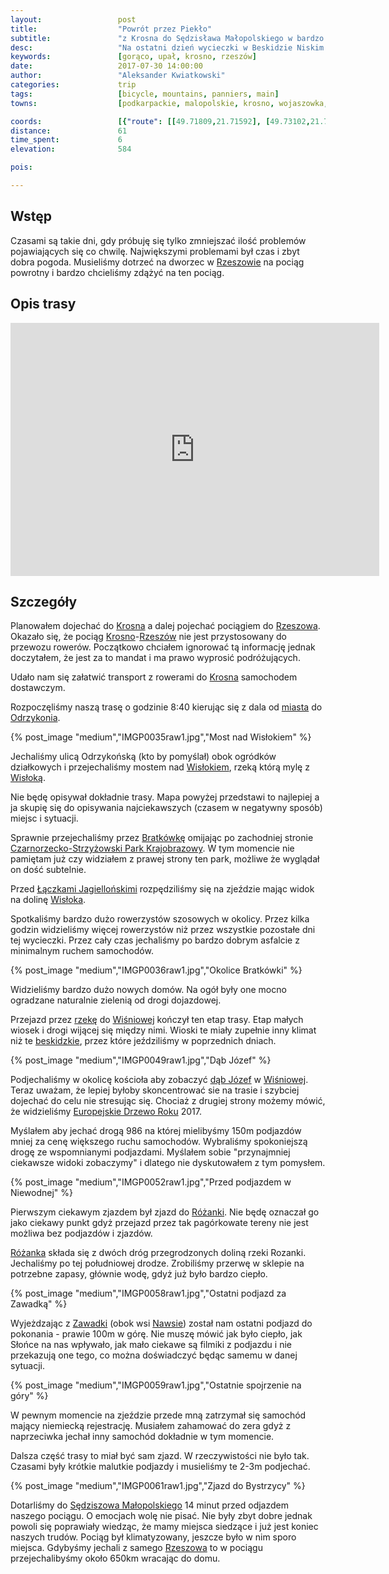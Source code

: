 ```yaml
---
layout:                 post
title:                  "Powrót przez Piekło"
subtitle:               "z Krosna do Sędzisława Małopolskiego w bardzo ciepły i całkowicie bezchmurny dzień"
desc:                   "Na ostatni dzień wycieczki w Beskidzie Niskim pogoda się znacząco poprawiła. Na tyle że przejazd z Krosna, obok Czarnorzecko-Strzyżowskiego Parku Krajobrazowego a następnie wzgórza niedaleko Strzyżowa, to była bardziej walka z upałem niż turystyka."
keywords:               [gorąco, upał, krosno, rzeszów]
date:                   2017-07-30 14:00:00
author:                 "Aleksander Kwiatkowski"
categories:             trip
tags:                   [bicycle, mountains, panniers, main]
towns:                  [podkarpackie, malopolskie, krosno, wojaszowka, wisniowa, strzyzow, czudec, wielopole_skrzynskie, iwierzyce, sedziszow_malopolski]

coords:                 [{"route": [[49.71809,21.71592], [49.73102,21.71189], [49.73967,21.73189], [49.75581,21.71704], [49.76313,21.70485], [49.77427,21.68837], [49.78070,21.68202], [49.78802,21.69198], [49.81018,21.65807], [49.83803,21.62177], [49.85436,21.62486], [49.85856,21.65790], [49.86620,21.64597], [49.87156,21.66554], [49.88572,21.67018], [49.90253,21.66889], [49.90905,21.69490], [49.91431,21.71979], [49.93376,21.70683], [49.93939,21.69035], [49.94718,21.69378], [49.96772,21.69610], [49.98974,21.72708], [50.00321,21.75489], [50.02593,21.75695], [50.05079,21.74597], [50.06942,21.72863], [50.07008,21.69764], [50.07509,21.69438]], "type": "bicycle"}]
distance:               61
time_spent:             6
elevation:              584  

pois:

---
```


[wiki-rzeszow]: https://pl.wikipedia.org/wiki/Rzesz%C3%B3w
[wiki-krosno]: https://pl.wikipedia.org/wiki/Krosno
[wiki-odrzykon]: https://pl.wikipedia.org/wiki/Odrzyko%C5%84
[wiki-wislok]: https://pl.wikipedia.org/wiki/Wis%C5%82ok
[wiki-bratkowka]: https://pl.wikipedia.org/wiki/Bratk%C3%B3wka
[wiki-czarnorzeczko-park]: https://pl.wikipedia.org/wiki/Czarnorzecko-Strzy%C5%BCowski_Park_Krajobrazowy
[wiki-laczki-jagiellonskie]: https://pl.wikipedia.org/wiki/%C5%81%C4%85czki_Jagiello%C5%84skie
[wiki-wisniowa]: https://pl.wikipedia.org/wiki/Wi%C5%9Bniowa_(powiat_strzy%C5%BCowski)
[wiki-rozanka]: https://pl.wikipedia.org/wiki/R%C3%B3%C5%BCanka_(wojew%C3%B3dztwo_podkarpackie)
[wiki-zawadka]: https://pl.wikipedia.org/wiki/Zawadka_(powiat_strzy%C5%BCowski)
[wiki-nawsie]: https://pl.wikipedia.org/wiki/Nawsie
[wiki-wisloka]: https://pl.wikipedia.org/wiki/Wis%C5%82oka
[wiki-beskid-niski]: https://pl.wikipedia.org/wiki/Beskid_Niski
[wiki-dab-jozef]: https://pl.wikipedia.org/wiki/D%C4%85b_J%C3%B3zef
[wiki-europejskie-drzewo]: https://pl.wikipedia.org/wiki/Europejskie_Drzewo_Roku_(konkurs)
[wiki-sedziszow-malopolski]: https://pl.wikipedia.org/wiki/S%C4%99dzisz%C3%B3w_Ma%C5%82opolski


Wstęp
-----

Czasami są takie dni, gdy próbuję się tylko zmniejszać ilość problemów pojawiających się
co chwilę. Największymi problemami był czas i zbyt dobra pogoda. Musieliśmy
dotrzeć na dworzec w [Rzeszowie][wiki-rzeszow] na pociąg powrotny i bardzo
chcieliśmy zdążyć na ten pociąg.

Opis trasy
----------

<iframe height='405' width='590' frameborder='0' allowtransparency='true' scrolling='no' src='https://www.strava.com/activities/1108698274/embed/57854b6dc8a1d8721d8f2d3769ea3cde530326db'></iframe>

Szczegóły
---------

Planowałem dojechać do [Krosna][wiki-krosno] a dalej pojechać pociągiem
do [Rzeszowa][wiki-rzeszow]. Okazało się, że pociąg
[Krosno][wiki-krosno]-[Rzeszów][wiki-rzeszow] nie jest przystosowany do
przewozu rowerów. Początkowo chciałem ignorować tą informację jednak
doczytałem, że jest za to mandat i ma prawo wyprosić podróżujących.

Udało nam się załatwić transport z rowerami do [Krosna][wiki-krosno]
samochodem dostawczym.

Rozpoczęliśmy naszą trasę o godzinie 8:40 kierując się z dala od
[miasta][wiki-krosno] do [Odrzykonia][wiki-odrzykon].

{% post_image "medium","IMGP0035raw1.jpg","Most nad Wisłokiem" %}

Jechaliśmy ulicą Odrzykońską (kto by pomyślał) obok ogródków działkowych i
przejechaliśmy mostem nad [Wisłokiem][wiki-wislok], rzeką którą mylę z
[Wisłoką][wiki-wisloka].

Nie będę opisywał dokładnie trasy. Mapa powyżej przedstawi to najlepiej a
ja skupię się do opisywania najciekawszych (czasem w negatywny sposób) miejsc
i sytuacji.

Sprawnie przejechaliśmy przez [Bratkówkę][wiki-bratkowka] omijając po
zachodniej stronie [Czarnorzecko-Strzyżowski Park Krajobrazowy][wiki-czarnorzeczko-park].
W tym momencie nie pamiętam już czy widziałem z prawej strony ten park, możliwe
że wyglądał on dość subtelnie.

Przed [Łączkami Jagiellońskimi][wiki-laczki-jagiellonskie] rozpędziliśmy
się na zjeździe mając widok na dolinę [Wisłoka][wiki-wislok].

Spotkaliśmy bardzo dużo rowerzystów szosowych w okolicy.
Przez kilka godzin widzieliśmy więcej rowerzystów niż przez wszystkie
pozostałe dni tej wycieczki. Przez cały czas
jechaliśmy po bardzo dobrym asfalcie z minimalnym ruchem samochodów.

{% post_image "medium","IMGP0036raw1.jpg","Okolice Bratkówki" %}

Widzieliśmy bardzo dużo nowych domów. Na ogół były one mocno ogradzane
naturalnie zielenią od drogi dojazdowej.

Przejazd przez [rzekę][wiki-wislok] do [Wiśniowej][wiki-wisniowa]
kończył ten etap trasy. Etap małych wiosek i drogi wijącej się między nimi.
Wioski te miały zupełnie inny klimat niż te
[beskidzkie][wiki-beskid-niski], przez które
jeździliśmy w poprzednich dniach.

{% post_image "medium","IMGP0049raw1.jpg","Dąb Józef" %}

Podjechaliśmy w okolicę kościoła aby zobaczyć [dąb Józef][wiki-dab-jozef]
w [Wiśniowej][wiki-wisniowa].
Teraz uważam, że lepiej byłoby skoncentrować sie na trasie i szybciej
dojechać do celu nie stresując się. Chociaż z drugiej strony możemy mówić,
że widzieliśmy [Europejskie Drzewo Roku][wiki-europejskie-drzewo] 2017.

Myślałem aby jechać drogą 986 na której mielibyśmy 150m podjazdów mniej za
cenę większego ruchu samochodów. Wybraliśmy spokoniejszą drogę
ze wspomnianymi podjazdami. Myślałem sobie "przynajmniej ciekawsze widoki zobaczymy"
i dlatego nie dyskutowałem z tym pomysłem.

{% post_image "medium","IMGP0052raw1.jpg","Przed podjazdem w Niewodnej" %}

Pierwszym ciekawym zjazdem był zjazd do [Różanki][wiki-rozanka]. Nie będę oznaczał
go jako ciekawy punkt gdyż przejazd przez tak pagórkowate tereny nie jest
możliwa bez podjazdów i zjazdów.

[Różanka][wiki-rozanka] składa się z dwóch dróg przegrodzonych doliną
rzeki Rozanki. Jechaliśmy po tej południowej drodze.
Zrobiliśmy przerwę w sklepie na potrzebne zapasy, głównie wodę,
gdyż już było bardzo ciepło.

{% post_image "medium","IMGP0058raw1.jpg","Ostatni podjazd za Zawadką" %}

Wyjeżdzając z [Zawadki][wiki-zawadka] (obok wsi [Nawsie][wiki-nawsie])
został nam ostatni podjazd do pokonania - prawie 100m w górę.
Nie muszę mówić jak było ciepło, jak Słońce na nas wpływało, jak
mało ciekawe są filmiki z podjazdu i nie przekazują one tego, co można
doświadczyć będąc samemu w danej sytuacji.

{% post_image "medium","IMGP0059raw1.jpg","Ostatnie spojrzenie na góry" %}

W pewnym momencie na zjeździe przede mną zatrzymał się samochód
mający niemiecką rejestrację. Musiałem zahamować do zera
gdyż z naprzeciwka jechał inny samochód dokładnie w tym momencie.

Dalsza część trasy to miał być sam zjazd.
W rzeczywistości nie było tak. Czasami były krótkie malutkie podjazdy i
musieliśmy te 2-3m podjechać.

{% post_image "medium","IMGP0061raw1.jpg","Zjazd do Bystrzycy" %}

Dotarliśmy do [Sędziszowa Małopolskiego][wiki-sedziszow-malopolski]
14 minut przed odjazdem naszego pociągu. O emocjach wolę nie pisać. Nie
były zbyt dobre jednak powoli się poprawiały wiedząc, że mamy miejsca
siedzące i już jest koniec naszych trudów.
Pociąg był klimatyzowany, jeszcze było w nim sporo miejsca.
Gdybyśmy jechali z samego [Rzeszowa][wiki-rzeszow] to w pociągu przejechalibyśmy
około 650km wracając do domu.
